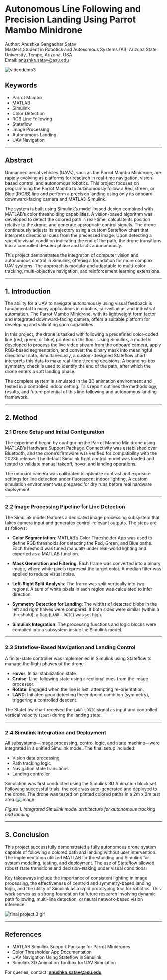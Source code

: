 # Autonomous Line Following and Precision Landing Using Parrot Mambo Minidrone

Author: Anushka Gangadhar Satav  
Masters Student in Robotics and Autonomous Systems (AI), Arizona State University, Tempe, Arizona, USA  
Email: [anushka.satav@asu.edu](mailto:anushka.satav@asu.edu)

![videodemo3](https://github.com/user-attachments/assets/placeholder-for-demo.gif)

## Keywords
- Parrot Mambo  
- MATLAB  
- Simulink  
- Color Detection  
- RGB Line Following  
- Stateflow  
- Image Processing  
- Autonomous Landing  
- UAV Navigation  

---

## Abstract
Unmanned aerial vehicles (UAVs), such as the Parrot Mambo Minidrone, are rapidly evolving as platforms for research in real-time navigation, vision-based control, and autonomous robotics. This project focuses on programming the Parrot Mambo to autonomously follow a Red, Green, or Blue (R/G/B) line and perform a precision landing using only its onboard downward-facing camera and MATLAB-Simulink.

The system is built using Simulink’s model-based design combined with MATLAB’s color thresholding capabilities. A vision-based algorithm was developed to detect the colored path in real-time, calculate its position relative to the drone, and generate appropriate control signals. The drone continuously adjusts its trajectory using a custom Stateflow chart that interprets directional cues from the processed image. Upon detecting a specific visual condition indicating the end of the path, the drone transitions into a controlled descent phase and lands autonomously.

This project demonstrates the integration of computer vision and autonomous control in Simulink, offering a foundation for more complex UAV systems. The approach is modular and adaptable to multi-color tracking, multi-objective navigation, and reinforcement learning extensions.

---

## 1. Introduction
The ability for a UAV to navigate autonomously using visual feedback is fundamental to many applications in robotics, surveillance, and industrial automation. The Parrot Mambo Minidrone, with its lightweight form factor and integrated downward-facing camera, offers a suitable platform for developing and validating such capabilities.

In this project, the drone is tasked with following a predefined color-coded line (red, green, or blue) printed on the floor. Using Simulink, a model is developed to process the live video stream from the onboard camera, apply RGB-based segmentation, and convert the binary mask into meaningful directional data. Simultaneously, a custom-designed Stateflow chart interprets this data to make real-time steering decisions. A bounding-box symmetry check is used to identify the end of the path, after which the drone enters a soft landing phase.

The complete system is simulated in the 3D animation environment and tested in a controlled indoor setting. This report outlines the methodology, results, and future potential of this line-following and autonomous landing framework.

---

## 2. Method

### 2.1 Drone Setup and Initial Configuration
The experiment began by configuring the Parrot Mambo Minidrone using MATLAB’s Hardware Support Package. Connectivity was established over Bluetooth, and the drone’s firmware was verified for compatibility with the 2023b release. The default Simulink flight control model was loaded and tested to validate manual takeoff, hover, and landing operations. 

The onboard camera was calibrated to optimize contrast and exposure settings for line detection under fluorescent indoor lighting. A custom simulation environment was prepared for dry runs before real hardware deployment.

---

### 2.2 Image Processing Pipeline for Line Detection
The Simulink model features a dedicated image processing subsystem that takes camera input and generates control-relevant outputs. The steps are as follows:

- **Color Segmentation**: MATLAB’s Color Thresholder App was used to define RGB thresholds for detecting the Red, Green, and Blue paths. Each threshold was tuned manually under real-world lighting and exported as a MATLAB function.

- **Mask Generation and Filtering**: Each frame was converted into a binary image, where white pixels represent the target color. A median filter was applied to reduce visual noise.

- **Left-Right Split Analysis**: The frame was split vertically into two regions. A sum of white pixels in each region was calculated to infer direction.

- **Symmetry Detection for Landing**: The widths of detected blobs in the left and right halves were compared. If both sides were similar (within a threshold), a flag (`LAND_LOGIC`) was set high.

- **Simulink Integration**: The processing functions and logic blocks were compiled into a subsystem inside the Simulink model.

---

### 2.3 Stateflow-Based Navigation and Landing Control
A finite-state controller was implemented in Simulink using Stateflow to manage the flight phases of the drone:

- **Hover**: Initial stabilization state.
- **Cruise**: Line-following state using directional cues from the image processor.
- **Rotate**: Engaged when the line is lost, attempting re-orientation.
- **LAND**: Initiated upon detecting the endpoint condition (symmetry), triggering a controlled descent.

The Stateflow chart received the `LAND_LOGIC` signal as input and controlled vertical velocity (`zout`) during the landing state.

---

### 2.4 Simulink Integration and Deployment
All subsystems—image processing, control logic, and state machine—were integrated in a unified Simulink model. The final setup included:

- Vision data processing  
- Path tracking logic  
- Navigation state transitions  
- Landing controller  

Simulation was first conducted using the Simulink 3D Animation block set. Following successful trials, the code was auto-generated and deployed to the drone. The drone was tested on printed colored paths in a 2m x 2m test area.
![image](https://github.com/user-attachments/assets/de3a1ddc-7c42-4a5b-8c23-e6a79cee7fe3)

*Figure 1. Integrated Simulink model architecture for autonomous tracking and landing*

---

## 3. Conclusion
This project successfully demonstrated a fully autonomous drone system capable of following a colored path and landing without user intervention. The implementation utilized MATLAB for thresholding and Simulink for system modeling, testing, and deployment. The use of Stateflow allowed robust state transitions and decision-making under visual conditions.

Key takeaways include the importance of consistent lighting in image processing, the effectiveness of centroid and symmetry-based landing logic, and the utility of Simulink as a rapid prototyping tool for robotics. This work serves as a strong foundation for future research involving dynamic path following, multi-line detection, or neural network-based vision inference.

![final project 3 gif](https://github.com/user-attachments/assets/b153f38f-f477-4c13-b845-d48f4e4db1b1)


---

## References
- MATLAB Simulink Support Package for Parrot Minidrones  
- Color Thresholder App Documentation  
- UAV Navigation Using Stateflow in Simulink  
- Simulink 3D Animation Toolbox for UAV Simulation  

For queries, contact: **[anushka.satav@asu.edu](mailto:anushka.satav@asu.edu)**
